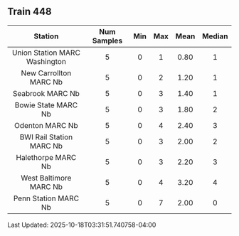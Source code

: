 ## Train 448

| Station | Num Samples | Min | Max | Mean | Median |
| :-----: | :---------: | :-: | :-: | :--: | :----: |
| Union Station MARC Washington | 5 | 0 | 1 | 0.80 | 1 |
| New Carrollton MARC Nb | 5 | 0 | 2 | 1.20 | 1 |
| Seabrook MARC Nb | 5 | 0 | 3 | 1.40 | 1 |
| Bowie State MARC Nb | 5 | 0 | 3 | 1.80 | 2 |
| Odenton MARC Nb | 5 | 0 | 4 | 2.40 | 3 |
| BWI Rail Station MARC Nb | 5 | 0 | 3 | 2.00 | 2 |
| Halethorpe MARC Nb | 5 | 0 | 3 | 2.20 | 3 |
| West Baltimore MARC Nb | 5 | 0 | 4 | 3.20 | 4 |
| Penn Station MARC Nb | 5 | 0 | 7 | 2.00 | 0 |


Last Updated: 2025-10-18T03:31:51.740758-04:00